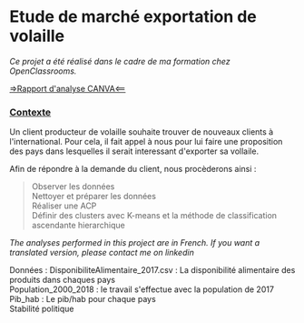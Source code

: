 # Etude de marché exportation de volaille  
*Ce projet a été réalisé dans le cadre de ma formation chez OpenClassrooms.*       

[=>Rapport d'analyse CANVA<==](https://www.canva.com/design/DAFcU6w_8jM/JoXwDySb3g3DRGteMvjObA/view?utm_content=DAFcU6w_8jM&utm_campaign=designshare&utm_medium=link&utm_source=homepage_design_menu)

### <ins>Contexte</ins>  
Un client producteur de volaille souhaite trouver de nouveaux clients à l'international. Pour cela, il fait appel à nous pour lui faire une proposition des pays dans lesquelles il serait interessant d'exporter sa vollaile.

Afin de répondre à la demande du client, nous procèderons ainsi :
> Observer les données  
> Nettoyer et préparer les données  
> Réaliser une ACP  
> Définir des clusters avec K-means et la méthode de classification ascendante hierarchique


*The analyses performed in this project are in French. If you want a translated version, please contact me on linkedin*

Données : 
DisponibiliteAlimentaire_2017.csv : La disponibilité alimentaire des produits dans chaques pays  
Population_2000_2018 : le travail s'effectue avec la population de 2017  
Pib_hab : Le pib/hab pour chaque pays  
Stabilité politique  
